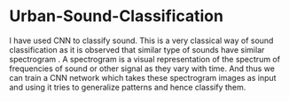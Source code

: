 # Urban-Sound-Classification
I have used CNN to classify sound. This is a very classical way of sound classification as it is observed that similar type of sounds have similar spectrogram . A spectrogram is a visual representation of the spectrum of frequencies of sound or other signal as they vary with time. And thus we can train a CNN network which takes these spectrogram images as input and using it tries to generalize patterns and hence classify them.
